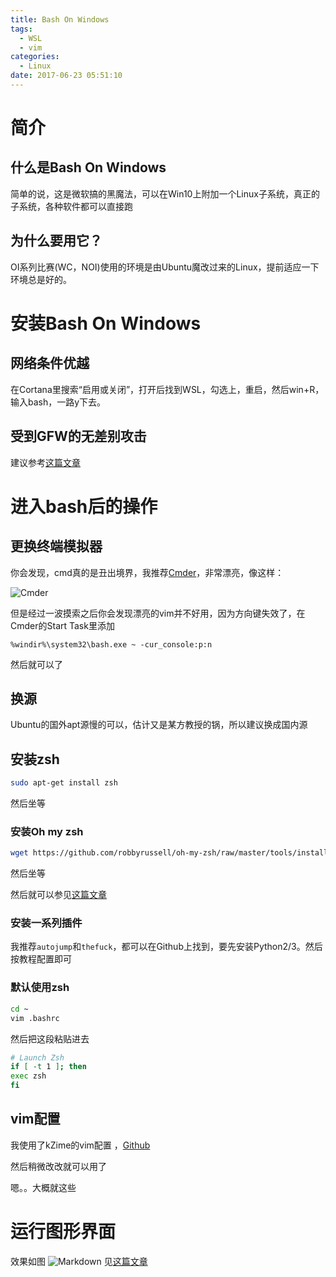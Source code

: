 ```yaml
---
title: Bash On Windows
tags:
  - WSL
  - vim
categories:
  - Linux
date: 2017-06-23 05:51:10
---
```


# 简介
## 什么是Bash On Windows

简单的说，这是微软搞的黑魔法，可以在Win10上附加一个Linux子系统，真正的子系统，各种软件都可以直接跑

## 为什么要用它？

OI系列比赛(WC，NOI)使用的环境是由Ubuntu魔改过来的Linux，提前适应一下环境总是好的。
<!--more-->
# 安装Bash On Windows

## 网络条件优越

在Cortana里搜索“启用或关闭”，打开后找到WSL，勾选上，重启，然后win+R，输入bash，一路y下去。

## 受到GFW的无差别攻击

建议参考[这篇文章](http://www.cnblogs.com/VAllen/archive/2017/04/03/BashOnWindowsDownloadAndInstallError.html)

# 进入bash后的操作

## 更换终端模拟器

你会发现，cmd真的是丑出境界，我推荐[Cmder](http://cmder.net/)，非常漂亮，像这样：

![Cmder](http://cmder.net/img/main.jpg)

但是经过一波摸索之后你会发现漂亮的vim并不好用，因为方向键失效了，在Cmder的Start Task里添加

``` 
%windir%\system32\bash.exe ~ -cur_console:p:n
```

然后就可以了

## 换源

Ubuntu的国外apt源慢的可以，估计又是某方教授的锅，所以建议换成国内源

## 安装zsh

```bash
sudo apt-get install zsh
```

然后坐等

### 安装Oh my zsh

 ```bash
wget https://github.com/robbyrussell/oh-my-zsh/raw/master/tools/install.sh -O - | sh
 ```

然后坐等

然后就可以参见[这篇文章](https://zhuanlan.zhihu.com/p/19556676?columnSlug=mactalk)

### 安装一系列插件

我推荐`autojump`和`thefuck`，都可以在Github上找到，要先安装Python2/3。然后按教程配置即可

### 默认使用zsh

```bash
cd ~
vim .bashrc
```

然后把这段粘贴进去

```bash
# Launch Zsh
if [ -t 1 ]; then
exec zsh
fi
```

## vim配置

我使用了kZime的vim配置 ，[Github](https://github.com/kZime/my_vimrc)

然后稍微改改就可以用了

嗯。。大概就这些

# 运行图形界面

效果如图
![Markdown](http://i4.piimg.com/598509/703f19ce2a6f78ae.png)
见[这篇文章](https://leibnizhu.gitlab.io/2016/07/16/Bash-on-Windows%E5%BC%80%E5%90%AFUbuntu-unity%E6%A1%8C%E9%9D%A2%E7%9A%84%E6%96%B9%E6%B3%95/)